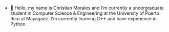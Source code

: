 - 👋 Hello, my name is Christian Morales and I'm currently a undergraduate student in Computer Science & Engineering at the University of Puerto Rico at Mayagüez. I'm currently learning C++ and have experience in Python. 
<!---
ChristianMorales25/ChristianMorales25 is a ✨ special ✨ repository because its `README.md` (this file) appears on your GitHub profile.
You can click the Preview link to take a look at your changes.
--->
